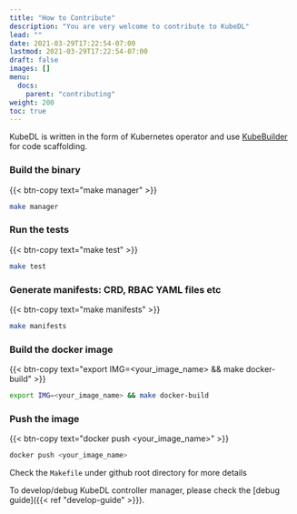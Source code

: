 ```yaml
---
title: "How to Contribute"
description: "You are very welcome to contribute to KubeDL"
lead: ""
date: 2021-03-29T17:22:54-07:00
lastmod: 2021-03-29T17:22:54-07:00
draft: false
images: []
menu:
  docs:
    parent: "contributing"
weight: 200
toc: true
---
```


KubeDL is written in the form of Kubernetes operator and use [KubeBuilder](https://github.com/kubernetes-sigs/kubebuilder) for code scaffolding.
### Build the binary


{{< btn-copy text="make manager" >}}
```bash
make manager
```
### Run the tests

{{< btn-copy text="make test" >}}
```bash
make test
```
### Generate manifests: CRD, RBAC YAML files etc

{{< btn-copy text="make manifests" >}}
```bash
make manifests
```
### Build the docker image

{{< btn-copy text="export IMG=<your_image_name> && make docker-build" >}}
```bash
export IMG=<your_image_name> && make docker-build
```

### Push the image

{{< btn-copy text="docker push <your_image_name>" >}}
```bash
docker push <your_image_name>
```
Check the `Makefile` under github root directory for more details

To develop/debug KubeDL controller manager, please check the [debug guide]({{< ref "develop-guide" >}}).



